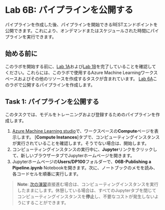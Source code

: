 # Lab 6B: パイプラインを公開する

パイプラインを作成した後、パイプラインを開始できるRESTエンドポイントを公開できます。これにより、オンデマンドまたはスケジュールされた時間にパイプラインを実行できます。

## 始める前に

このラボを開始する前に、[Lab 1A](Lab01A.md)および[Lab 1B](Lab01B.md)を完了していることを確認してください。これらには、このラボで使用するAzure Machine Learningワークスペースおよびその他のリソースを作成するタスクが含まれています。 [Lab 6A](Lab06A.md)このラボで公開するパイプラインを作成します。

## Task 1: パイプラインを公開する

このタスクでは、モデルをトレーニングおよび登録するためのパイプラインを作成します。

1. [Azure Machine Learning studio](https://ml.azure.com)で、ワークスペースの**Compute**ページを表示します。 [**Compute Instances**]タブで、コンピューティングインスタンスが実行されていることを確認します。そうでない場合は、開始します。
2. コンピューティングインスタンスの実行中に、**Jupyter**リンクをクリックして、新しいブラウザータブでJupyterホームページを開きます。
3. Jupyterホームページの**Users/DP100**フォルダーで、**06B-Publishing a Pipeline.ipynb** Notebookを開きます。次に、ノートブックのメモを読み、各コードセルを順番に実行します。

> **Note**: [次の演習](Lab07A.mdに)直接進む場合は、コンピューティングインスタンスを実行したままにします。休憩している場合は、すべてのJupyterタブを閉じてコンピューティングインスタンスを**停止**し、不要なコストが発生しないようにすることができます。
